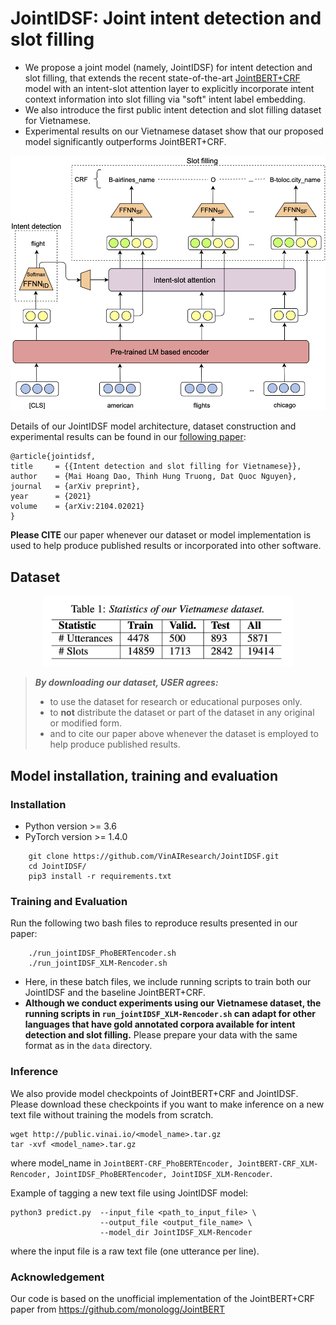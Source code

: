 # JointIDSF: Joint intent detection and slot filling

- We propose a joint model (namely, JointIDSF) for intent detection and slot filling, that extends the recent state-of-the-art [JointBERT+CRF](https://arxiv.org/abs/1902.10909) model with an intent-slot attention layer to explicitly incorporate intent context information into slot filling via "soft" intent label embedding.
- We also introduce the first public intent detection and slot filling dataset for Vietnamese.
- Experimental results on our Vietnamese dataset show that our proposed model significantly outperforms JointBERT+CRF.

<p align="center">	
<img width="600" alt="model" src="JointModel.png">
</p>


Details of our JointIDSF model architecture, dataset construction and experimental results can be found in our [following paper](https://arxiv.org/abs/2104.02021):

    @article{jointidsf,
    title     = {{Intent detection and slot filling for Vietnamese}},
    author    = {Mai Hoang Dao, Thinh Hung Truong, Dat Quoc Nguyen},
    journal   = {arXiv preprint},
    year      = {2021}
    volume    = {arXiv:2104.02021}
    }

**Please CITE** our paper whenever our dataset or model implementation is used to help produce published results or incorporated into other software.

## Dataset

<p align="center">	
<img width="400" alt="statistic" src="table_statistic.png">
</p>

> ***By downloading our dataset, USER agrees:***
> * to use the dataset for research or educational purposes only.
> * to **not** distribute the dataset or part of the dataset in any original or modified form.
> * and to cite our paper above whenever the dataset is employed to help produce published results.

## Model installation, training and evaluation

### Installation
- Python version >= 3.6
- PyTorch version >= 1.4.0

```
    git clone https://github.com/VinAIResearch/JointIDSF.git
    cd JointIDSF/
    pip3 install -r requirements.txt
```

### Training and Evaluation
Run the following two bash files to reproduce results presented in our paper:
```
    ./run_jointIDSF_PhoBERTencoder.sh
    ./run_jointIDSF_XLM-Rencoder.sh
```

 - Here, in these batch files, we include running scripts to train both our JointIDSF and the baseline JointBERT+CRF.  
 - **Although we conduct experiments using our Vietnamese dataset, the running scripts in `run_jointIDSF_XLM-Rencoder.sh` can adapt for other languages that have gold annotated corpora available for intent detection and slot filling.** Please prepare your data with the same format as in the ```data``` directory.

### Inference
We also provide model checkpoints of JointBERT+CRF and JointIDSF. Please download these checkpoints if you want to make inference on a new text file without training the models from scratch.
```
wget http://public.vinai.io/<model_name>.tar.gz
tar -xvf <model_name>.tar.gz
```
where model_name in ```JointBERT-CRF_PhoBERTEncoder, JointBERT-CRF_XLM-Rencoder, JointIDSF_PhoBERTencoder, JointIDSF_XLM-Rencoder```.

Example of tagging a new text file using JointIDSF model:
```
python3 predict.py  --input_file <path_to_input_file> \
                    --output_file <output_file_name> \
                    --model_dir JointIDSF_XLM-Rencoder
```
where the input file is a raw text file (one utterance per line).

### Acknowledgement
Our code is based on the unofficial implementation of the JointBERT+CRF paper from https://github.com/monologg/JointBERT

